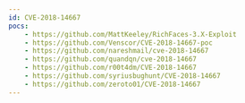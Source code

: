 ```yaml
---
id: CVE-2018-14667
pocs:
    - https://github.com/MattKeeley/RichFaces-3.X-Exploit
    - https://github.com/Venscor/CVE-2018-14667-poc
    - https://github.com/nareshmail/cve-2018-14667
    - https://github.com/quandqn/cve-2018-14667
    - https://github.com/r00t4dm/CVE-2018-14667
    - https://github.com/syriusbughunt/CVE-2018-14667
    - https://github.com/zeroto01/CVE-2018-14667
---
```

